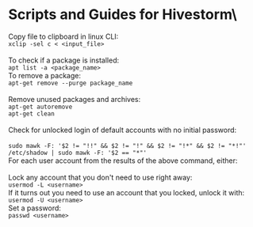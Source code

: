 # Scripts and Guides for Hivestorm\
Copy file to clipboard in linux CLI:\
  `xclip -sel c < <input_file>`\
  \
To check if a package is installed:\
  `apt list -a <package_name>`
  \
To remove a package:\
  `apt-get remove --purge package_name`\
  \
Remove unused packages and archives:\
  `apt-get autoremove`\
  `apt-get clean`\
  \
Check for unlocked login of default accounts with no initial password:\
\
  `sudo mawk -F: '$2 != "!!" && $2 != "!" && $2 != "!*" && $2 != "*!"' /etc/shadow | sudo mawk -F: '$2 == "*"'`\
For each user account from the results of the above command, either:\
\
Lock any account that you don't need to use right away:\
  `usermod -L <username>`\
If it turns out you need to use an account that you locked, unlock it with:\
  `usermod -U <username>`\
Set a password:\
  `passwd <username>`
